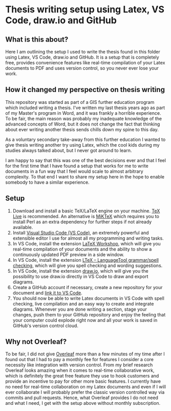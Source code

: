 # Thesis writing setup using Latex, VS Code, draw.io and GitHub

## What is this about?
Here I am outlining the setup I used to write the thesis found in this folder
using Latex, VS Code, draw.io and GitHub. It is a setup that is completely free,
provides convenience features like real-time compilation of your Latex documents
to PDF and uses version control, so you never ever lose your work.

## How it changed my perspective on thesis writing
This repository was started as part of a GIS further education program which
included writing a thesis. I've written my last thesis years ago as part of my
Master's program in Word, and it was frankly a horrible experience. To be fair,
the main reason was probably my inadequate knowledge of the advanced concepts of
Word, but it does not change the fact that thinking about ever writing another
thesis sends chills down my spine to this day.

As a voluntary secondary take-away from this further education I wanted to give
thesis writing another try using Latex, which the cool kids during my studies
always talked about, but I never got around to learn.

I am happy to say that this was one of the best decisions ever and that I feel
for the first time that I have found a setup that works for me to write
documents in a fun way that I feel would scale to almost arbitrary complexity.
To that end I want to share my setup here in the hope to enable somebody to have
a similar experience.

## Setup
1. Download and install a basic TeX/LaTeX engine on your machine. [TeX
   Live](https://www.tug.org/texlive/) is recommended. An alternative is
   [MiKTeX](https://miktex.org/download) which requires you to install Perl as
   an extra dependency for further steps if not already available.
2. Install [Visual Studio Code (VS Code)](https://code.visualstudio.com/), an
   extremely powerful and extensible editor I use for almost all my programming
   and writing tasks.
3. In VS Code, install the extension [LaTeX
   Workshop](https://marketplace.visualstudio.com/items?itemName=James-Yu.latex-workshop),
   which will give you real-time compilation of your documents and the ability
   to show a continuously updated PDF preview in a side window.
4. In VS Code, install the extension [LTeX – LanguageTool grammar/spell
   checking](https://marketplace.visualstudio.com/items?itemName=valentjn.vscode-ltex),
   which will give you spell checking and wording suggestions.
5. In VS Code, install the extension
   [draw.io](https://marketplace.visualstudio.com/items?itemName=hediet.vscode-drawio),
   which will give you the possibility to use draw.io directly in VS Code to
   draw and export diagrams.
6. Create a GitHub account if necessary, create a new repository for your
   document and [link it to VS
   Code](https://code.visualstudio.com/docs/editor/github).
7. You should now be able to write Latex documents in VS Code with spell
   checking, live compilation and an easy way to create and integrate diagrams.
   Whenever you are done writing a section, stage your changes, push them to
   your GitHub repository and enjoy the feeling that your computer could explode
   right now and all your work is saved in GitHub's version control cloud.

## Why not Overleaf?
To be fair, I did not give [Overleaf](https://www.overleaf.com/) more than a few
minutes of my time after I found out that I had to pay a monthly fee for
features I consider a core necessity like integration with version control. From
my brief research Overleaf looks amazing when it comes to real-time
collaborative work, which is definitely the great free feature they use to hook
customers and provide an incentive to pay for other more basic features. I
currently have no need for real-time collaboration on my Latex documents and
even if I will ever collaborate I will probably prefer the classic version
controlled way via commits and pull requests. Hence, what Overleaf provides I do
not need and what I need, I get with the setup above without monthly
subscription.
